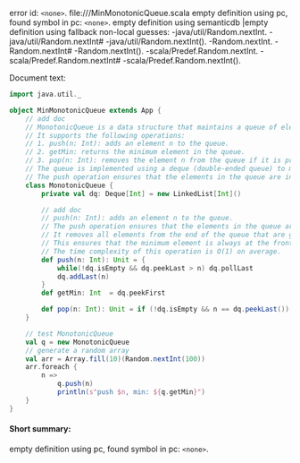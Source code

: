 error id: `<none>`.
file://<WORKSPACE>/MinMonotonicQueue.scala
empty definition using pc, found symbol in pc: `<none>`.
empty definition using semanticdb
|empty definition using fallback
non-local guesses:
	 -java/util/Random.nextInt.
	 -java/util/Random.nextInt#
	 -java/util/Random.nextInt().
	 -Random.nextInt.
	 -Random.nextInt#
	 -Random.nextInt().
	 -scala/Predef.Random.nextInt.
	 -scala/Predef.Random.nextInt#
	 -scala/Predef.Random.nextInt().

Document text:

```scala
import java.util._

object MinMonotonicQueue extends App {
	// add doc
	// MonotonicQueue is a data structure that maintains a queue of elements in a monotonic order.
	// It supports the following operations:
	// 1. push(n: Int): adds an element n to the queue.
	// 2. getMin: returns the minimum element in the queue.
	// 3. pop(n: Int): removes the element n from the queue if it is present.
	// The queue is implemented using a deque (double-ended queue) to maintain the order of elements.
	// The push operation ensures that the elements in the queue are in increasing order.
	class MonotonicQueue {
		private val dq: Deque[Int] = new LinkedList[Int]()

		// add doc
		// push(n: Int): adds an element n to the queue.
		// The push operation ensures that the elements in the queue are in increasing order.
		// It removes all elements from the end of the queue that are greater than n.
		// This ensures that the minimum element is always at the front of the queue.
		// The time complexity of this operation is O(1) on average.		
		def push(n: Int): Unit = {
			while(!dq.isEmpty && dq.peekLast > n) dq.pollLast
			dq.addLast(n)
		}
		def getMin: Int  = dq.peekFirst

		def pop(n: Int): Unit = if (!dq.isEmpty && n == dq.peekLast()) dq.pollFirst()
	}

	// test MonotonicQueue
	val q = new MonotonicQueue
	// generate a random array
	val arr = Array.fill(10)(Random.nextInt(100))
	arr.foreach {
		n => 
			q.push(n)
			println(s"push $n, min: ${q.getMin}")
	}
}
```

#### Short summary: 

empty definition using pc, found symbol in pc: `<none>`.